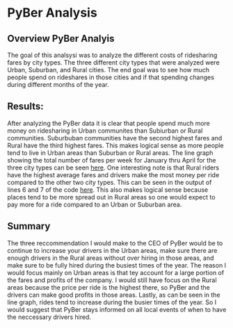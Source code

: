 # PyBer Analysis

## Overview PyBer Analyis
The goal of this analsysi was to analyze the different costs of ridesharing fares by city types. The three different city types that were analyzed were Urban, Suburban, and Rural cities. The end goal was to see how much people spend on rideshares in those cities and if that spending changes during different months of the year.  

## Results: 
After analyzing the PyBer data it is clear that people spend much more money on ridesharing in Urban communites than Subiurban or Rural communities. Suburbuban communities have the second highest fares and Rural have the third highest fares. This makes logical sense as more people tend to live in Urban areas than Suburban or Rural areas. The line graph showing the total number of fares per week for January thru April for the three city types can be seen [here](https://github.com/jmerenstein/PyBer_Analysis/blob/main/analysis/Total_Fares.png).
One interesting note is that Rural riders have the highest average fares and drivers make the most money per ride compared to the other two city types. This can be seen in the output of lines 6 and 7 of the code [here](https://github.com/jmerenstein/PyBer_Analysis/blob/main/PyBer.ipynb). This also makes logical sense because places tend to be more spread out in Rural areas so one would expect to pay more for a ride compared to an Urban or Suburban area. 


## Summary
The three reccommendation I would make to the CEO of PyBer would be to continue to increase your drivers in the Urban areas, make sure there are enough drivers in the Rural areas without over hiring in those areas, and make sure to be fully hired during the busiest times of the year. The reason I would focus mainly on Urban areas is that tey account for a large portion of the fares and profits of the company. I would still have focus on the Rural areas because the price per ride is the highest there, so PyBer and the drivers can make good profits in those areas. Lastly, as can be seen in the line graph, rides tend to increase during the busier times of the year. So I would suggest that PyBer stays informed on all local events of when to have the neccessary drivers hired.

